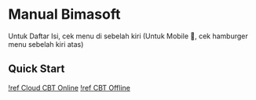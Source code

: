 # Manual Bimasoft

Untuk Daftar Isi, cek menu di sebelah kiri (Untuk Mobile 📱, cek hamburger menu sebelah kiri atas)

## Quick Start
[!ref Cloud CBT Online](./simulasi-mandiri/cbt-online/quick-start.md)
[!ref CBT Offline](./simulasi-mandiri/cbt-offline/quick-start.md)

